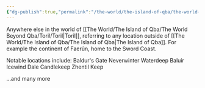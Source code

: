 ```yaml
---
{"dg-publish":true,"permalink":"/the-world/the-island-of-qba/the-world-beyond-qba/toril/far-off-lands/far-off-lands/"}
---
```


Anywhere else in the world of [[The World/The Island of Qba/The World Beyond Qba/Toril/Toril\|Toril]], referring to any location outside of [[The World/The Island of Qba/The Island of Qba\|The Island of Qba]]. For example the continent of Faerûn, home to the Sword Coast.

Notable locations include: 
Baldur's Gate
Neverwinter
Waterdeep
Baluir
Icewind Dale
Candlekeep
Zhentil Keep

...and many more